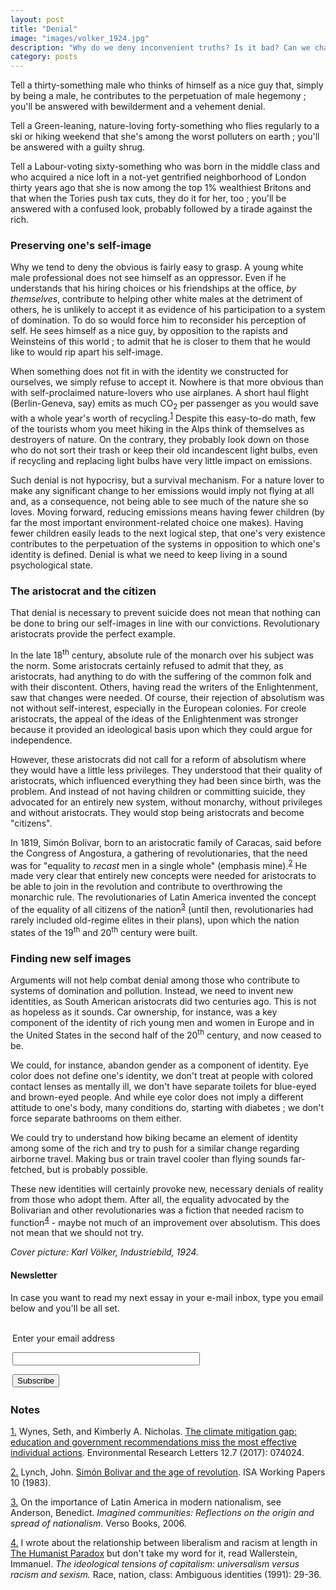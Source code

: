 ```yaml
---
layout: post
title: "Denial"
image: "images/volker_1924.jpg"
description: "Why do we deny inconvenient truths? Is it bad? Can we change that?"
category: posts
---
```


Tell a thirty-something male who thinks of himself as a nice guy that, simply by being a male, he contributes to the perpetuation of male hegemony ; you'll be answered with bewilderment and a vehement denial.

Tell a Green-leaning, nature-loving forty-something who flies regularly to a ski or hiking weekend that she's among the worst polluters on earth ; you'll be answered with a guilty shrug.

Tell a Labour-voting sixty-something who was born in the middle class and who acquired a nice loft in a not-yet gentrified neighborhood of London thirty years ago that she is now among the top 1% wealthiest Britons and that when the Tories push tax cuts, they do it for her, too ; you'll be answered with a confused look, probably followed by a tirade against the rich.

### Preserving one's self-image

Why we tend to deny the obvious is fairly easy to grasp. A young white male professional does not see himself as an oppressor. Even if he understands that his hiring choices or his friendships at the office, _by themselves_, contribute to helping other white males at the detriment of others, he is unlikely to accept it as evidence of his participation to a system of domination. To do so would force him to reconsider his perception of self. He sees himself as a nice guy, by opposition to the rapists and Weinsteins of this world ; to admit that he is closer to them that he would like to would rip apart his self-image.

When something does not fit in with the identity we constructed for ourselves, we simply refuse to accept it. Nowhere is that more obvious than with self-proclaimed nature-lovers who use airplanes. A short haul flight (Berlin-Geneva, say) emits as much CO<sub>2</sub> per passenger as you would save with a whole year's worth of recycling.<sup><a name='note_1' id='#note_1' class='note_anchor' href='#foot_1'>1</a></sup> Despite this easy-to-do math, few of the tourists whom you meet hiking in the Alps think of themselves as destroyers of nature. On the contrary, they probably look down on those who do not sort their trash or keep their old incandescent light bulbs, even if recycling and replacing light bulbs have very little impact on emissions.

Such denial is not hypocrisy, but a survival mechanism. For a nature lover to make any significant change to her emissions would imply not flying at all and, as a consequence, not being able to see much of the nature she so loves. Moving forward, reducing emissions means having fewer children (by far the most important environment-related choice one makes). Having fewer children easily leads to the next logical step, that one's very existence contributes to the perpetuation of the systems in opposition to which one's identity is defined. Denial is what we need to keep living in a sound psychological state.

### The aristocrat and the citizen

That denial is necessary to prevent suicide does not mean that nothing can be done to bring our self-images in line with our convictions. Revolutionary aristocrats provide the perfect example.

In the late 18<sup>th</sup> century, absolute rule of the monarch over his subject was the norm. Some aristocrats certainly refused to admit that they, as aristocrats, had anything to do with the suffering of the common folk and with their discontent. Others, having read the writers of the Enlightenment, saw that changes were needed. Of course, their rejection of absolutism was not without self-interest, especially in the European colonies. For creole aristocrats, the appeal of the ideas of the Enlightenment was stronger because it provided an ideological basis upon which they could argue for independence.

However, these aristocrats did not call for a reform of absolutism where they would have a little less privileges. They understood that their quality of aristocrats, which influenced everything they had been since birth, was the problem. And instead of not having children or committing suicide, they advocated for an entirely new system, without monarchy, without privileges and without aristocrats. They would stop being aristocrats and become "citizens".

In 1819, Simón Bolívar, born to an aristocratic family of Caracas, said before the Congress of Angostura, a gathering of revolutionaries, that the need was for "equality to _recast_ men in a single whole" (emphasis mine).<sup><a name='note_2' id='#note_2' class='note_anchor' href='#foot_2'>2</a></sup> He made very clear that entirely new concepts were needed for aristocrats to be able to join in the revolution and contribute to overthrowing the monarchic rule. The revolutionaries of Latin America invented the concept of the equality of all citizens of the nation<sup><a name='note_3' id='#note_3' class='note_anchor' href='#foot_3'>3</a></sup> (until then, revolutionaries had rarely included old-regime elites in their plans), upon which the nation states of the 19<sup>th</sup> and 20<sup>th</sup> century were built.

### Finding new self images

Arguments will not help combat denial among those who contribute to systems of domination and pollution. Instead, we need to invent new identities, as South American aristocrats did two centuries ago. This is not as hopeless as it sounds. Car ownership, for instance, was a key component of the identity of rich young men and women in Europe and in the United States in the second half of the 20<sup>th</sup> century, and now ceased to be.

We could, for instance, abandon gender as a component of identity. Eye color does not define one's identity, we don't treat at people with colored contact lenses as mentally ill, we don't have separate toilets for blue-eyed and brown-eyed people. And while eye color does not imply a different attitude to one's body, many conditions do, starting with diabetes ; we don't force separate bathrooms on them either.

We could try to understand how biking became an element of identity among some of the rich and try to push for a similar change regarding airborne travel. Making bus or train travel cooler than flying sounds far-fetched, but is probably possible.

These new identities will certainly provoke new, necessary denials of reality from those who adopt them. After all, the equality advocated by the Bolivarian and other revolutionaries was a fiction that needed racism to function<sup><a name='note_4' id='#note_4' class='note_anchor' href='#foot_4'>4</a></sup> - maybe not much of an improvement over absolutism. This does not mean that we should not try.

_Cover picture: Karl Völker, Industriebild, 1924._



<h4>Newsletter</h4>
<p>In case you want to read my next essay in your e-mail inbox, type you email below and you'll be all set.</p>
<form style="padding:3px;" action="https://tinyletter.com/nkb" method="post" target="popupwindow" onsubmit="window.open('https://tinyletter.com/nkb', 'popupwindow', 'scrollbars=yes,width=800,height=600');return true"><p><label for="tlemail">Enter your email address</label></p><p><input type="text" style="width:300px" name="email" id="tlemail" /></p><input type="hidden" value="1" name="embed"/><input type="submit" value="Subscribe" /></form>


 <a name='notes' ></a>

### Notes 



<a href='#note_1' name='foot_1' data-text='Wynes, Seth, and Kimberly A. Nicholas. ‘The climate mitigation gap: education and government recommendations miss the most effective individual actions’. Environmental Research Letters 12.7 (2017): 074024.'>1.</a> Wynes, Seth, and Kimberly A. Nicholas. [The climate mitigation gap: education and government recommendations miss the most effective individual actions](https://archive.is/20180412/http://iopscience.iop.org/article/10.1088/1748-9326/aa7541/meta). Environmental Research Letters 12.7 (2017): 074024.


<a href='#note_2' name='foot_2' data-text='Lynch, John. ‘Simón Bolivar and the age of revolution’. ISA Working Papers 10 (1983).'>2.</a> Lynch, John. [Simón Bolivar and the age of revolution](https://archive.is/20180412/http://sas-space.sas.ac.uk/3532/1/B48_-_Simon_Bolivar_and_the_Age_of_Revolution.pdf). ISA Working Papers 10 (1983).


<a href='#note_3' name='foot_3' data-text='On the importance of Latin America in modern nationalism, see Anderson, Benedict. Imagined communities: Reflections on the origin and spread of nationalism. Verso Books, 2006.'>3.</a> On the importance of Latin America in modern nationalism, see Anderson, Benedict. _Imagined communities: Reflections on the origin and spread of nationalism_. Verso Books, 2006.


<a href='#note_4' name='foot_4' data-text='I wrote about the relationship between liberalism and racism at length in ‘The Humanist Paradox’ but don’t take my word for it, read Wallerstein, Immanuel. The ideological tensions of capitalism: universalism versus racism and sexism. Race, nation, class: Ambiguous identities (1991): 29-36.'>4.</a> I wrote about the relationship between liberalism and racism at length in [The Humanist Paradox](https://archive.is/20180412/http://blog.nkb.fr/humanism-racism) but don't take my word for it, read Wallerstein, Immanuel. _The ideological tensions of capitalism: universalism versus racism and sexism._ Race, nation, class: Ambiguous identities (1991): 29-36.
